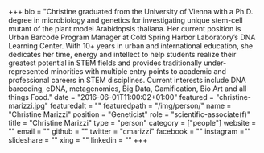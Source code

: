 +++
bio = "Christine graduated from the University of Vienna with a Ph.D. degree in microbiology and genetics for investigating unique stem-cell mutant of the plant model Arabidopsis thaliana. Her current position is Urban Barcode Program Manager at Cold Spring Harbor Laboratory’s DNA Learning Center. With 10+ years in urban and international education, she dedicates her time, energy and intellect to help students realize their greatest potential in STEM fields and provides traditionally under-represented minorities with multiple entry points to academic and professional careers in STEM disciplines. Current interests include DNA barcoding, eDNA, metagenomics, Big Data, Gamification, Bio Art and all things Food."
date = "2016-06-01T11:00:02+01:00"
featured = "christine-marizzi.jpg"
featuredalt = ""
featuredpath = "/img/person/"
name = "Christine Marizzi"
position = "Geneticist"
role = "scientific-associate(f)"
title = "Christine Marizzi"
type = "person"
category = ["people"]
website = ""
email = ""
github = ""
twitter = "cmarizzi"
facebook = ""
instagram =""
slideshare = ""
xing = ""
linkedin = ""
+++
